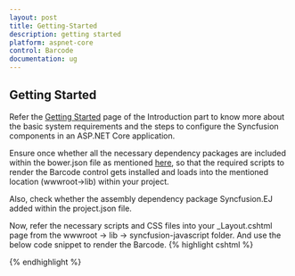 ```yaml
---
layout: post
title: Getting-Started
description: getting started
platform: aspnet-core
control: Barcode 
documentation: ug
---
```


## Getting Started

Refer the [Getting Started](https://help.syncfusion.com/aspnet-core/gettingstarted/getting-started-1-1-0) page of the Introduction part to know more about the basic system requirements and the steps to configure the Syncfusion components in an ASP.NET Core application.

Ensure once whether all the necessary dependency packages are included within the bower.json file as mentioned [here](https://help.syncfusion.com/aspnet-core/gettingstarted/getting-started-1-1-0#configure-syncfusion-components-in-aspnet-core-application), so that the required scripts to render the Barcode control gets installed and loads into the mentioned location (wwwroot->lib) within your project.

Also, check whether the assembly dependency package Syncfusion.EJ added within the project.json file.

Now, refer the necessary scripts and CSS files into your _Layout.cshtml page from the wwwroot -> lib -> syncfusion-javascript folder. And use the below code snippet to render the Barcode.
{% highlight cshtml %}

<!DOCTYPE html>
<html>
 <head>
   <environment names="Development">
    <link rel="stylesheet" href="~/css/site.css" /> 
   </environment> 
 </head> 
<body> 
   <environment names="Development">
     <script src="~/lib/jquery/dist/jquery.js"></script> 
     <script src="~/js/site.js" asp-append-version="true"></script> 
     <script src="~/lib/syncfusion-javascript/Scripts/ej/web/ej.web.all.min.js"></script> 
  </environment> 
  
   <ej-barcode id="ejBarcode1" text="01234567" symbology-type=Code11 />
</body> 
</html>

{% endhighlight %}

